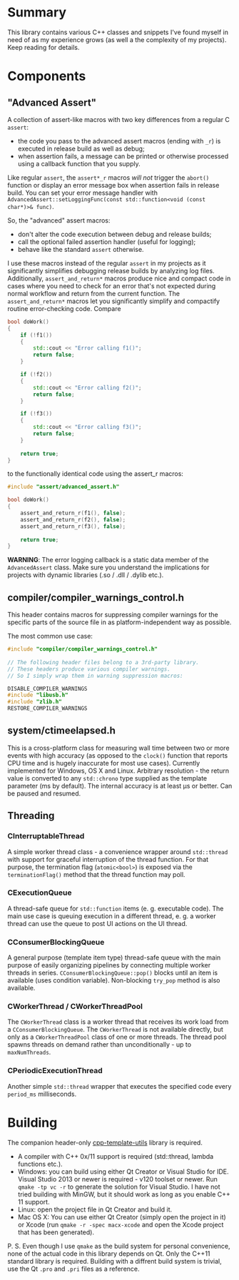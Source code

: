 # Summary

This library contains various C++ classes and snippets I've found myself in need of as my experience grows (as well a the complexity of my projects). Keep reading for details.

# Components

## "Advanced Assert"

A collection of assert-like macros with two key differences from a regular C `assert`:
* the code you pass to the advanced assert macros (ending with `_r`) is executed in release build as well as debug;
* when assertion fails, a message can be printed or otherwise processed using a callback function that you supply.

Like  regular `assert`, the `assert*_r` macros *will not*  trigger the `abort()` function or display an error message box when assertion fails in release build.
You can set your error message handler with `AdvancedAssert::setLoggingFunc(const std::function<void (const char*)>& func)`.

So, the "advanced" assert macros:
* don't alter the code execution between debug and release builds;
* call the optional failed assertion handler (useful for logging);
* behave like the standard `assert` otherwise.

I use these macros instead of the regular `assert` in my projects as it significantly simplifies debugging release builds by analyzing log files. Additionally, `assert_and_return*` macros produce nice and compact code in cases where you need to check for an error that's not expected during normal workflow and return from the current function. The `assert_and_return*` macros let you significantly simplify and compactify routine error-checking code. Compare

```cpp
bool doWork()
{
    if (!f1())
    {
        std::cout << "Error calling f1()";
        return false;
    }

    if (!f2())
    {
        std::cout << "Error calling f2()";
        return false;
    }

    if (!f3())
    {
        std::cout << "Error calling f3()";
        return false;
    }
    
    return true;
}
```
    
to the functionally identical code using the assert_r macros:

```cpp
#include "assert/advanced_assert.h"

bool doWork()
{
    assert_and_return_r(f1(), false);
    assert_and_return_r(f2(), false);
    assert_and_return_r(f3(), false);
    
    return true;
}
```

**WARNING**: The error logging callback is a static data member of the `AdvancedAssert` class. Make sure you understand the implications for projects with dynamic libraries (.so / .dll / .dylib etc.).

## compiler/compiler_warnings_control.h

This header contains macros for suppressing compiler warnings for the specific parts of the source file in as platform-independent way as possible.

The most common use case:

```cpp
#include "compiler/compiler_warnings_control.h"
    
// The following header files belong to a 3rd-party library.
// These headers produce various compiler warnings.
// So I simply wrap them in warning suppression macros:

DISABLE_COMPILER_WARNINGS
#include "libusb.h"
#include "zlib.h"
RESTORE_COMPILER_WARNINGS
```

## system/ctimeelapsed.h

This is a cross-platform class for measuring wall time between two or more events with high accuracy (as opposed to the `clock()` function that reports CPU time and is hugely inaccurate for most use cases).
Currently implemented for Windows, OS X and Linux.
Arbitrary resolution - the return value is converted to any `std::chrono` type supplied as the template parameter (ms by default). The internal accuracy is at least μs or better.
Can be paused and resumed.

## Threading

### CInterruptableThread

A simple worker thread class - a convenience wrapper around `std::thread` with support for graceful interruption of the thread function. For that purpose, the termination flag (`atomic<bool>`) is exposed via the `terminationFlag()` method that the thread function may poll.

### CExecutionQueue

A thread-safe queue for `std::function` items (e. g. executable code). The main use case is queuing execution in a different thread, e. g. a worker thread can use the queue to post UI actions on the UI thread.

### CConsumerBlockingQueue

A general purpose (template item type) thread-safe queue with the main purpose of easily organizing pipelines by connecting multiple worker threads in series. `CConsumerBlockingQueue::pop()` blocks until an item is available (uses condition variable). Non-blocking `try_pop` method is also available.

### CWorkerThread / CWorkerThreadPool

The `CWorkerThread` class is a worker thread that receives its work load from a `CConsumerBlockingQueue`. The `CWorkerThread` is not available directly, but only as a `CWorkerThreadPool` class of one or more threads. The thread pool spawns threads on demand rather than unconditionally - up to `maxNumThreads`.

### CPeriodicExecutionThread

Another simple `std::thread` wrapper that executes the specified code every `period_ms` milliseconds.

# Building

The companion header-only [cpp-template-utils](https://github.com/VioletGiraffe/cpp-template-utils) library is required.

* A compiler with C++ 0x/11 support is required (std::thread, lambda functions etc.).
* Windows: you can build using either Qt Creator or Visual Studio for IDE. Visual Studio 2013 or newer is required - v120 toolset or newer. Run `qmake -tp vc -r` to generate the solution for Visual Studio. I have not tried building with MinGW, but it should work as long as you enable C++ 11 support.
* Linux: open the project file in Qt Creator and build it.
* Mac OS X: You can use either Qt Creator (simply open the project in it) or Xcode (run `qmake -r -spec macx-xcode` and open the Xcode project that has been generated).

P. S. Even though I use `qmake` as the build system for personal convenience, none of the actual code in this library depends on Qt. Only the C++11 standard library is required. Building with a diffrent build system is trivial, use the Qt `.pro` and `.pri` files as a reference.
